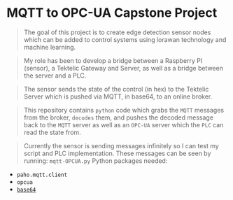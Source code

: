 # MQTT to OPC-UA Capstone Project
> The goal of this project is to create edge detection sensor nodes which can be added to control systems using lorawan technology and machine learning.

> My role has been to develop a bridge between a Raspberry PI (sensor), a Tektelic Gateway and Server, as well as a bridge between the server and a PLC.

> The sensor sends the state of the control (in hex) to the Tektelic Server which is pushed via MQTT, in base64, to an online broker.

> This repository contains `python` code which grabs the `MQTT` messages from the broker, `decodes` them, and pushes the decoded message back to the `MQTT` server as well as an `OPC-UA` server which the `PLC` can read the state from.

> Currently the sensor is sending messages infinitely so I can test my script and PLC implementation. These messages can be seen by running: `mqtt-OPCUA.py`
> Python packages needed:
- `paho.mqtt.client`
- `opcua`
- [`base64`](https://docs.python.org/3/library/base64.html)

